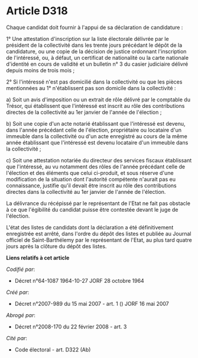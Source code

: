 # Article D318

Chaque candidat doit fournir à l'appui de sa déclaration de candidature :

1° Une attestation d'inscription sur la liste électorale délivrée par le président de la collectivité dans les trente jours
précédant le dépôt de la candidature, ou une copie de la décision de justice ordonnant l'inscription de l'intéressé, ou, à
défaut, un certificat de nationalité ou la carte nationale d'identité en cours de validité et un bulletin n° 3 du casier
judiciaire délivré depuis moins de trois mois ;

2° Si l'intéressé n'est pas domicilié dans la collectivité ou que les pièces mentionnées au 1° n'établissent pas son domicile
dans la collectivité :

a) Soit un avis d'imposition ou un extrait de rôle délivré par le comptable du Trésor, qui établissent que l'intéressé est
inscrit au rôle des contributions directes de la collectivité au 1er janvier de l'année de l'élection ;

b) Soit une copie d'un acte notarié établissant que l'intéressé est devenu, dans l'année précédant celle de l'élection,
propriétaire ou locataire d'un immeuble dans la collectivité ou d'un acte enregistré au cours de la même année établissant
que l'intéressé est devenu locataire d'un immeuble dans la collectivité ;

c) Soit une attestation notariée du directeur des services fiscaux établissant que l'intéressé, au vu notamment des rôles de
l'année précédant celle de l'élection et des éléments que celui ci-produit, et sous réserve d'une modification de la
situation dont l'autorité compétente n'aurait pas eu connaissance, justifie qu'il devait être inscrit au rôle des
contributions directes dans la collectivité au 1er janvier de l'année de l'élection.

La délivrance du récépissé par le représentant de l'Etat ne fait pas obstacle à ce que l'égibilité du candidat puisse être
contestée devant le juge de l'élection.

L'état des listes de candidats dont la déclaration a été définitivement enregistrée est arrêté, dans l'ordre du dépôt des
listes et publiée au Journal officiel de Saint-Barthélemy par le représentant de l'Etat, au plus tard quatre jours après la
clôture du dépôt des listes.

**Liens relatifs à cet article**

_Codifié par_:

  - Décret n°64-1087 1964-10-27 JORF 28 octobre 1964

_Créé par_:

  - Décret n°2007-989 du 15 mai 2007 - art. 1 () JORF 16 mai 2007

_Abrogé par_:

  - Décret n°2008-170 du 22 février 2008 - art. 3

_Cité par_:

  - Code électoral - art. D322 (Ab)
